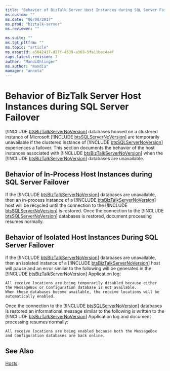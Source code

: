 ```yaml
---
title: "Behavior of BizTalk Server Host Instances during SQL Server Failover | Microsoft Docs"
ms.custom: ""
ms.date: "06/08/2017"
ms.prod: "biztalk-server"
ms.reviewer: ""

ms.suite: ""
ms.tgt_pltfrm: ""
ms.topic: "article"
ms.assetid: a5642417-d27f-4539-a369-5fa11bec4a4f
caps.latest.revision: 7
author: "MandiOhlinger"
ms.author: "mandia"
manager: "anneta"
---
```

# Behavior of BizTalk Server Host Instances during SQL Server Failover
[!INCLUDE [btsBizTalkServerNoVersion](../includes/btsbiztalkservernoversion-md.md)] databases housed on a clustered instance of Microsoft [!INCLUDE [btsSQLServerNoVersion](../includes/btssqlservernoversion-md.md)] are temporarily unavailable if the clustered instance of [!INCLUDE [btsSQLServerNoVersion](../includes/btssqlservernoversion-md.md)] experiences a failover. This section documents the behavior of the host instances associated with [!INCLUDE [btsBizTalkServerNoVersion](../includes/btsbiztalkservernoversion-md.md)] when the [!INCLUDE [btsBizTalkServerNoVersion](../includes/btsbiztalkservernoversion-md.md)] databases are unavailable.  
  
## Behavior of In-Process Host Instances during SQL Server Failover  
 If the [!INCLUDE [btsBizTalkServerNoVersion](../includes/btsbiztalkservernoversion-md.md)] databases are unavailable, then an in-process instance of a [!INCLUDE [btsBizTalkServerNoVersion](../includes/btsbiztalkservernoversion-md.md)] host will be recycled until the connection to the [!INCLUDE [btsSQLServerNoVersion](../includes/btssqlservernoversion-md.md)] is restored. Once the connection to the [!INCLUDE [btsSQLServerNoVersion](../includes/btssqlservernoversion-md.md)] databases is restored, document processing resumes normally.  
  
## Behavior of Isolated Host Instances During SQL Server Failover  
 If the [!INCLUDE [btsBizTalkServerNoVersion](../includes/btsbiztalkservernoversion-md.md)] databases are unavailable, then an isolated instance of a [!INCLUDE [btsBizTalkServerNoVersion](../includes/btsbiztalkservernoversion-md.md)] host will pause and an error similar to the following will be generated in the [!INCLUDE [btsBizTalkServerNoVersion](../includes/btsbiztalkservernoversion-md.md)] Application log:  
  
```  
All receive locations are being temporarily disabled because either   
the MessageBox or Configuration database is not available.   
When these databases become available, the receive locations will be automatically enabled.  
```  
  
 Once the connection to the [!INCLUDE [btsSQLServerNoVersion](../includes/btssqlservernoversion-md.md)] databases is restored an informational message similar to the following is written to the [!INCLUDE [btsBizTalkServerNoVersion](../includes/btsbiztalkservernoversion-md.md)] Application log and document processing resumes normally:  
  
```  
All receive locations are being enabled because both the MessageBox and Configuration databases are back online.  
```  
  
## See Also  
 [Hosts](../core/hosts.md)